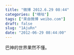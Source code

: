 ```yaml
---
title: "微博 2012.6.29 08:44"
categories: ["嘀咕"]
tags: ["来自微博 weibo.com"]
draft: false
slug: "1AjuRn"
date: "2012-06-29 08:44:00"
---
```


<p>巴神的世界果然不懂。 ​​​​</p>
